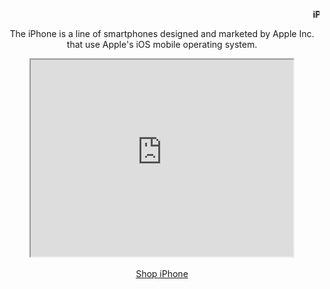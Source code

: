 <p align="center"> <b><marquee> iPhone </marquee></b></p>

<p align="center">The iPhone is a line of smartphones designed and marketed by Apple Inc. that use Apple's iOS mobile operating system.</p>

<p align="center">
<iframe width="420" height="315"
src="https://www.youtube.com/embed/XKfgdkcIUxw">
</iframe><br><br>
<a href="https://www.apple.com/iphone/" target="_blank">Shop iPhone</a>
</p>


